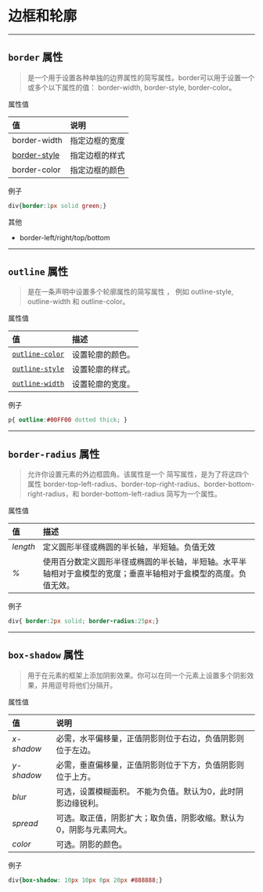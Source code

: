 # 边框和轮廓

---

## `border` 属性

> 是一个用于设置各种单独的边界属性的简写属性。border可以用于设置一个或多个以下属性的值： border-width, border-style, border-color。

属性值

| 值                                                           | 说明           |
| :----------------------------------------------------------- | :------------- |
| border-width                                                 | 指定边框的宽度 |
| [border-style](https://developer.mozilla.org/zh-CN/docs/Web/CSS/border-style) | 指定边框的样式 |
| border-color                                                 | 指定边框的颜色 |

例子

```css
div{border:1px solid green;}
```

其他

- border-left/right/top/bottom

---

## `outline` 属性

> 是在一条声明中设置多个轮廓属性的简写属性 ， 例如 outline-style, outline-width 和 outline-color。 

属性值

| 值                                                           | 描述             |
| :----------------------------------------------------------- | :--------------- |
| [`outline-color`](https://developer.mozilla.org/zh-CN/docs/Web/CSS/outline-color) | 设置轮廓的颜色。 |
| [`outline-style`](https://developer.mozilla.org/zh-CN/docs/Web/CSS/outline-style) | 设置轮廓的样式。 |
| [`outline-width`](https://developer.mozilla.org/zh-CN/docs/Web/CSS/outline-width) | 设置轮廓的宽度。 |

例子

```css
p{ outline:#00FF00 dotted thick; }
```

---

## `border-radius` 属性

> 允许你设置元素的外边框圆角。该属性是一个 简写属性，是为了将这四个属性 border-top-left-radius、border-top-right-radius、border-bottom-right-radius，和 border-bottom-left-radius 简写为一个属性。

属性值

| 值       | 描述                                                         |
| :------- | :----------------------------------------------------------- |
| *length* | 定义圆形半径或椭圆的半长轴，半短轴。负值无效                 |
| *%*      | 使用百分数定义圆形半径或椭圆的半长轴，半短轴。水平半轴相对于盒模型的宽度；垂直半轴相对于盒模型的高度。负值无效。 |

例子

```css
div{ border:2px solid; border-radius:25px;}
```

---

## `box-shadow` 属性

> 用于在元素的框架上添加阴影效果。你可以在同一个元素上设置多个阴影效果，并用逗号将他们分隔开。

属性值

| 值         | 说明                                                         |
| :--------- | :----------------------------------------------------------- |
| *x-shadow* | 必需，水平偏移量，正值阴影则位于右边，负值阴影则位于左边。   |
| *y-shadow* | 必需，垂直偏移量，正值阴影则位于下方，负值阴影则位于上方。   |
| *blur*     | 可选，设置模糊面积。 不能为负值。默认为0，此时阴影边缘锐利。 |
| *spread*   | 可选。取正值，阴影扩大；取负值，阴影收缩。默认为0，阴影与元素同大。 |
| *color*    | 可选。阴影的颜色。                                           |

例子

```css
div{box-shadow: 10px 10px 0px 20px #888888;}
```

